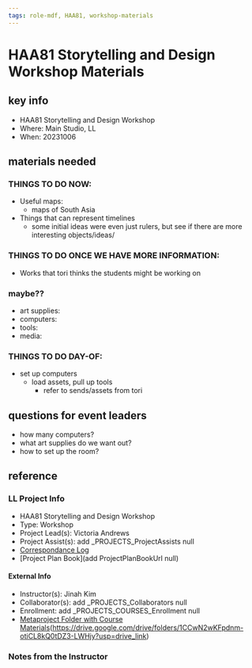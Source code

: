 ```yaml
---
tags: role-mdf, HAA81, workshop-materials
---
```


#  HAA81 Storytelling and Design Workshop Materials

## key info
- HAA81 Storytelling and Design Workshop
- Where: Main Studio, LL
- When: 20231006

## materials needed

### THINGS TO DO NOW: 
* Useful maps:
    * maps of South Asia
* Things that can represent timelines
    * some initial ideas were even just rulers, but see if there are more interesting objects/ideas/

### THINGS TO DO ONCE WE HAVE MORE INFORMATION: 
* Works that tori thinks the students might be working on

### maybe??
* art supplies: 
* computers: 
* tools: 
* media: 

### THINGS TO DO DAY-OF:
* set up computers
    * load assets, pull up tools
        * refer to sends/assets from tori

## questions for event leaders
* how many computers?
* what art supplies do we want out?
* how to set up the room?

## reference
### LL Project Info
* HAA81 Storytelling and Design Workshop
* Type: Workshop
* Project Lead(s): Victoria  Andrews 
* Project Assist(s): add _PROJECTS_ProjectAssists null
* [Correspondance Log](https://drive.google.com/drive/folders/1kxuLcyrs5Y9PB_yxqiXxBGwfbdjnDx07?usp=drive_link)
* [Project Plan Book](add ProjectPlanBookUrl null)

#### External Info
* Instructor(s): Jinah Kim
* Collaborator(s): add _PROJECTS_Collaborators null
* Enrollment: add _PROJECTS_COURSES_Enrollment null
* [Metaproject Folder with Course Materials](https://drive.google.com/drive/folders/1CCwN2wKFpdnm-otiCL8kQ0tDZ3-LWHjy?usp=drive_link)(https://drive.google.com/drive/folders/1CCwN2wKFpdnm-otiCL8kQ0tDZ3-LWHjy?usp=drive_link)

### Notes from the Instructor

